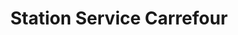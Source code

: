 ---
title: "Station Service Carrefour"
url: /tarnos/station-service-carrefour/
shop: Gasflaschen
---